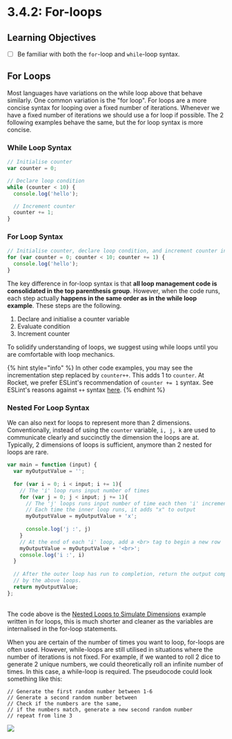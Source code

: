 # 3.4.2: For-loops

## Learning Objectives

* [ ] Be familiar with both the `for`-loop and `while`-loop syntax.

## For Loops

Most languages have variations on the while loop above that behave similarly. One common variation is the "for loop". For loops are a more concise syntax for looping over a fixed number of iterations. Whenever we have a fixed number of iterations we should use a for loop if possible. The 2 following examples behave the same, but the for loop syntax is more concise.

### While Loop Syntax

```javascript
// Initialise counter
var counter = 0;

// Declare loop condition
while (counter < 10) {
  console.log('hello');

  // Increment counter
  counter += 1;
}
```

### For Loop Syntax

```javascript
// Initialise counter, declare loop condition, and increment counter in 1 line
for (var counter = 0; counter < 10; counter += 1) {
  console.log('hello');
}
```

The key difference in for-loop syntax is that **all loop management code is consolidated in the top parenthesis group**. However, when the code runs, each step actually **happens in the same order as in the while loop example**. These steps are the following.

1. Declare and initialise a counter variable
2. Evaluate condition
3. Increment counter

To solidify understanding of loops, we suggest using while loops until you are comfortable with loop mechanics.

{% hint style="info" %}
In other code examples, you may see the incrementation step replaced by `counter++`. This adds 1 to `counter`. At Rocket, we prefer ESLint's recommendation of `counter += 1` syntax. See ESLint's reasons against `++` syntax [here](https://eslint.org/docs/rules/no-plusplus).
{% endhint %}

### Nested For Loop Syntax

We can also next for loops to represent more than 2 dimensions. Conventionally, instead of using the `counter` variable, `i, j, k` are used to communicate clearly and succinctly the dimension the loops are at. Typically, 2 dimensions of loops is sufficient, anymore than 2 nested for loops are rare.&#x20;

```javascript
var main = function (input) {
  var myOutputValue = '';
  
  for (var i = 0; i < input; i += 1){
    // The 'i' loop runs input number of times
    for (var j = 0; j < input; j += 1){
      // The 'j' loops runs input number of time each then 'i' increments
      // Each time the inner loop runs, it adds "x" to output
      myOutputValue = myOutputValue + 'x';
      
      console.log('j :', j)
    }
    // At the end of each 'i' loop, add a <br> tag to begin a new row
    myOutputValue = myOutputValue + '<br>';
    console.log('i :', i)
  }
  
  // After the outer loop has run to completion, return the output compiled
  // by the above loops.
  return myOutputValue;
};
```

\
The code above is the [Nested Loops to Simulate Dimensions](3.4.2-for-loops.md#nested-loops-to-simulate-dimensions) example written in for loops, this is much shorter and cleaner as the variables are internalised in the for-loop statements.

When you are certain of the number of times you want to loop, for-loops are often used. However, while-loops are still utilised in situations where the number of iterations is not fixed. For example, if we wanted to roll 2 dice to generate 2 unique numbers, we could theoretically roll an infinite number of times. In this case, a while-loop is required. The pseudocode could look something like this:

```
// Generate the first random number between 1-6 
// Generate a second random number between 
// Check if the numbers are the same,
// if the numbers match, generate a new second random number
// repeat from line 3
```

![](https://preview.redd.it/bffwlmuzcur71.jpg?width=640\&crop=smart\&auto=webp\&s=90bf1d9ea0b37b6e4bfad7061a2d8feff6850051)
